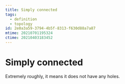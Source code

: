 ```yaml
---
title: Simply connected
tags:
  - definition
  - topology
id: 2e0a3a59-3794-4b5f-8313-f630d88a7a87
mtime: 20210701195324
ctime: 20210403183452
---
```


# Simply connected

Extremely roughly, it means it does not have any holes.